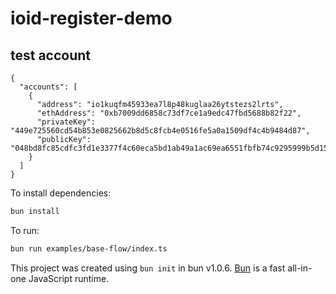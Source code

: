 # ioid-register-demo

## test account
```
{
  "accounts": [
    {
      "address": "io1kuqfm45933ea7l8p48kuglaa26ytstezs2lrts",
      "ethAddress": "0xb7009dd6858c73df7ce1a9edc47fbd5688b82f22",
      "privateKey": "449e725560cd54b853e0825662b8d5c8fcb4e0516fe5a0a1509df4c4b9484d87",
      "publicKey": "048bd8fc85cdfc3fd1e3377f4c60eca5bd1ab49a1ac69ea6551fbfb74c9295999b5d155909e3f6f9f04fb52e03a84732e5a472ae88512a436958a334f74f416702"
    }
  ]
}
```

To install dependencies:
```bash
bun install
```

To run:

```bash
bun run examples/base-flow/index.ts
```

This project was created using `bun init` in bun v1.0.6. [Bun](https://bun.sh) is a fast all-in-one JavaScript runtime.
